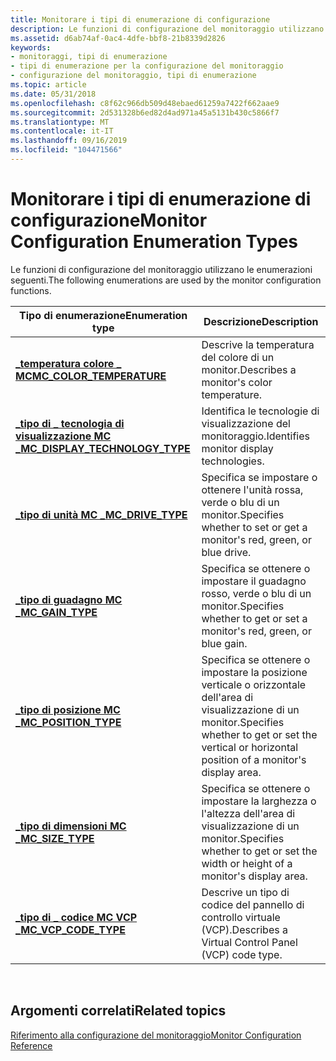 ```yaml
---
title: Monitorare i tipi di enumerazione di configurazione
description: Le funzioni di configurazione del monitoraggio utilizzano le enumerazioni seguenti.
ms.assetid: d6ab74af-0ac4-4dfe-bbf8-21b8339d2826
keywords:
- monitoraggi, tipi di enumerazione
- tipi di enumerazione per la configurazione del monitoraggio
- configurazione del monitoraggio, tipi di enumerazione
ms.topic: article
ms.date: 05/31/2018
ms.openlocfilehash: c8f62c966db509d48ebaed61259a7422f662aae9
ms.sourcegitcommit: 2d531328b6ed82d4ad971a45a5131b430c5866f7
ms.translationtype: MT
ms.contentlocale: it-IT
ms.lasthandoff: 09/16/2019
ms.locfileid: "104471566"
---
```

# <a name="monitor-configuration-enumeration-types"></a><span data-ttu-id="fc961-106">Monitorare i tipi di enumerazione di configurazione</span><span class="sxs-lookup"><span data-stu-id="fc961-106">Monitor Configuration Enumeration Types</span></span>

<span data-ttu-id="fc961-107">Le funzioni di configurazione del monitoraggio utilizzano le enumerazioni seguenti.</span><span class="sxs-lookup"><span data-stu-id="fc961-107">The following enumerations are used by the monitor configuration functions.</span></span>



| <span data-ttu-id="fc961-108">Tipo di enumerazione</span><span class="sxs-lookup"><span data-stu-id="fc961-108">Enumeration type</span></span>                                                    | <span data-ttu-id="fc961-109">Descrizione</span><span class="sxs-lookup"><span data-stu-id="fc961-109">Description</span></span>                                                                                      |
|---------------------------------------------------------------------|--------------------------------------------------------------------------------------------------|
| [<span data-ttu-id="fc961-110">**\_temperatura colore \_ MC**</span><span class="sxs-lookup"><span data-stu-id="fc961-110">**MC\_COLOR\_TEMPERATURE**</span></span>](/windows/desktop/api/HighLevelMonitorConfigurationAPI/ne-highlevelmonitorconfigurationapi-mc_color_temperature)              | <span data-ttu-id="fc961-111">Descrive la temperatura del colore di un monitor.</span><span class="sxs-lookup"><span data-stu-id="fc961-111">Describes a monitor's color temperature.</span></span>                                                         |
| [<span data-ttu-id="fc961-112">**\_tipo di \_ tecnologia di visualizzazione MC \_**</span><span class="sxs-lookup"><span data-stu-id="fc961-112">**MC\_DISPLAY\_TECHNOLOGY\_TYPE**</span></span>](/windows/desktop/api/HighLevelMonitorConfigurationAPI/ne-highlevelmonitorconfigurationapi-mc_display_technology_type) | <span data-ttu-id="fc961-113">Identifica le tecnologie di visualizzazione del monitoraggio.</span><span class="sxs-lookup"><span data-stu-id="fc961-113">Identifies monitor display technologies.</span></span>                                                         |
| [<span data-ttu-id="fc961-114">**\_tipo di unità MC \_**</span><span class="sxs-lookup"><span data-stu-id="fc961-114">**MC\_DRIVE\_TYPE**</span></span>](/windows/desktop/api/HighLevelMonitorConfigurationAPI/ne-highlevelmonitorconfigurationapi-mc_drive_type)                            | <span data-ttu-id="fc961-115">Specifica se impostare o ottenere l'unità rossa, verde o blu di un monitor.</span><span class="sxs-lookup"><span data-stu-id="fc961-115">Specifies whether to set or get a monitor's red, green, or blue drive.</span></span>                           |
| [<span data-ttu-id="fc961-116">**\_tipo di guadagno MC \_**</span><span class="sxs-lookup"><span data-stu-id="fc961-116">**MC\_GAIN\_TYPE**</span></span>](/windows/desktop/api/HighLevelMonitorConfigurationAPI/ne-highlevelmonitorconfigurationapi-mc_gain_type)                              | <span data-ttu-id="fc961-117">Specifica se ottenere o impostare il guadagno rosso, verde o blu di un monitor.</span><span class="sxs-lookup"><span data-stu-id="fc961-117">Specifies whether to get or set a monitor's red, green, or blue gain.</span></span>                            |
| [<span data-ttu-id="fc961-118">**\_tipo di posizione MC \_**</span><span class="sxs-lookup"><span data-stu-id="fc961-118">**MC\_POSITION\_TYPE**</span></span>](/windows/desktop/api/HighLevelMonitorConfigurationAPI/ne-highlevelmonitorconfigurationapi-mc_position_type)                      | <span data-ttu-id="fc961-119">Specifica se ottenere o impostare la posizione verticale o orizzontale dell'area di visualizzazione di un monitor.</span><span class="sxs-lookup"><span data-stu-id="fc961-119">Specifies whether to get or set the vertical or horizontal position of a monitor's display area.</span></span> |
| [<span data-ttu-id="fc961-120">**\_tipo di dimensioni MC \_**</span><span class="sxs-lookup"><span data-stu-id="fc961-120">**MC\_SIZE\_TYPE**</span></span>](/windows/desktop/api/HighLevelMonitorConfigurationAPI/ne-highlevelmonitorconfigurationapi-mc_size_type)                              | <span data-ttu-id="fc961-121">Specifica se ottenere o impostare la larghezza o l'altezza dell'area di visualizzazione di un monitor.</span><span class="sxs-lookup"><span data-stu-id="fc961-121">Specifies whether to get or set the width or height of a monitor's display area.</span></span>                 |
| [<span data-ttu-id="fc961-122">**\_tipo di \_ codice MC VCP \_**</span><span class="sxs-lookup"><span data-stu-id="fc961-122">**MC\_VCP\_CODE\_TYPE**</span></span>](/windows/desktop/api/LowLevelMonitorConfigurationAPI/ne-lowlevelmonitorconfigurationapi-mc_vcp_code_type)                     | <span data-ttu-id="fc961-123">Descrive un tipo di codice del pannello di controllo virtuale (VCP).</span><span class="sxs-lookup"><span data-stu-id="fc961-123">Describes a Virtual Control Panel (VCP) code type.</span></span>                                               |



 

## <a name="related-topics"></a><span data-ttu-id="fc961-124">Argomenti correlati</span><span class="sxs-lookup"><span data-stu-id="fc961-124">Related topics</span></span>

<dl> <dt>

[<span data-ttu-id="fc961-125">Riferimento alla configurazione del monitoraggio</span><span class="sxs-lookup"><span data-stu-id="fc961-125">Monitor Configuration Reference</span></span>](monitor-configuration-reference.md)
</dt> </dl>

 

 




